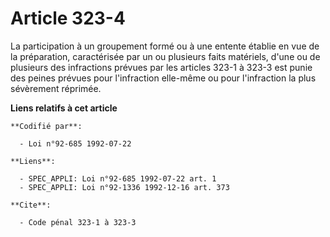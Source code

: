# Article 323-4

La participation à un groupement formé ou à une entente établie en vue de la préparation, caractérisée par un ou plusieurs
faits matériels, d'une ou de plusieurs des infractions prévues par les articles 323-1 à 323-3 est punie des peines prévues
pour l'infraction elle-même ou pour l'infraction la plus sévèrement réprimée.

**Liens relatifs à cet article**

	**Codifié par**:

	  - Loi n°92-685 1992-07-22

	**Liens**:

	  - SPEC_APPLI: Loi n°92-685 1992-07-22 art. 1
	  - SPEC_APPLI: Loi n°92-1336 1992-12-16 art. 373

	**Cite**:

	  - Code pénal 323-1 à 323-3
